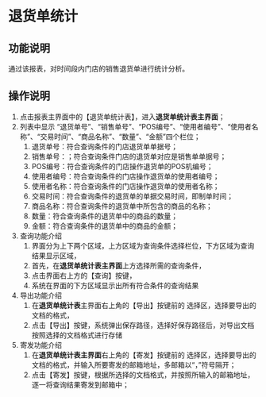 # 退货单统计

## 功能说明

通过该报表，对时间段内门店的销售退货单进行统计分析。

## 操作说明

1.	点击报表主界面中的【退货单统计表】，进入**退货单统计表主界面**；
2.	列表中显示 “退货单号”、“销售单号”、“POS编号”、“使用者编号”、“使用者名称”、“交易时间”、“商品名称”、“数量”、“金额”四个栏位；
 	1. 退货单号：符合查询条件的门店退货单单据号；
 	2. 销售单号：；符合查询条件门店的退货单对应是销售单单据号；
 	3. POS编号：符合查询条件的门店操作退货单的POS机编号；
 	4. 使用者编号：符合查询条件的门店操作退货单的使用者编号；
 	5. 使用者名称：符合查询条件的门店操作退货单的使用者名称；
 	6. 交易时间：符合查询条件的退货单的单据交易时间，即制单时间；
 	7. 商品名称：符合查询条件的退货单中所包含的商品的名称；
 	8. 数量：符合查询条件的退货单中的商品的数量；
 	9. 金额：符合查询条件的退货单中的商品的金额；
3.	查询功能介绍
	1. 界面分为上下两个区域，上方区域为查询条件选择栏位，下方区域为查询结果显示区域，
	2. 首先，在**退货单统计表主界面**上方选择所需的查询条件，
	3. 点击界面右上方的【查询】按键，
	4. 系统在界面的下方区域显示出所有符合条件的查询结果
4.	导出功能介绍
	1. 在**退货单统计表**主界面右上角的【导出】按键前的 选择区，选择要导出的文档的格式，
	2. 点击【导出】按键，系统弹出保存路径，选择好保存路径后，对导出文档按照选择的文档格式进行存储
5.	寄发功能介绍
	1. 在**退货单统计表主界面**右上角的【寄发】按键前的 选择区，选择要导出的文档的格式，并输入所要寄发的邮箱地址，多邮箱以“，”符号隔开；
	2. 点击【寄发】按键，根据所选择的文档格式，并按照所输入的邮箱地址，逐一将查询结果寄发到邮箱中；